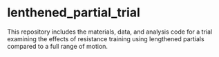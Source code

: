 # lenthened_partial_trial
This repository includes the materials, data, and analysis code for a trial examining the effects of resistance training using lengthened partials compared to a full range of motion.
